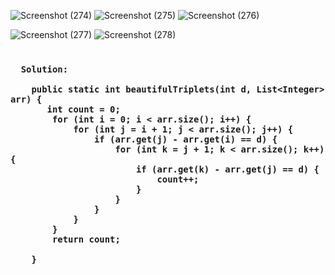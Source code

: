 ![Screenshot (274)](https://user-images.githubusercontent.com/38869235/221279052-10c87fb9-6fa6-4c23-8a43-7bf217ae501d.png)
![Screenshot (275)](https://user-images.githubusercontent.com/38869235/221279064-43bfbf06-7106-4e53-90b0-4244bcf58987.png)
![Screenshot (276)](https://user-images.githubusercontent.com/38869235/221279068-d74083bf-8014-44ff-94e6-9b7dede82e1c.png)

![Screenshot (277)](https://user-images.githubusercontent.com/38869235/221279345-ac03019d-f755-4e97-bbff-70c82f1e9b8a.png)
![Screenshot (278)](https://user-images.githubusercontent.com/38869235/221279357-4bf355f4-4be8-41f7-971c-f2240b7702c4.png)

<h3 align="Left">
  
```
  
  Solution:

    public static int beautifulTriplets(int d, List<Integer> arr) {
       int count = 0;
        for (int i = 0; i < arr.size(); i++) {
            for (int j = i + 1; j < arr.size(); j++) {
                if (arr.get(j) - arr.get(i) == d) {
                    for (int k = j + 1; k < arr.size(); k++) {
                        if (arr.get(k) - arr.get(j) == d) {
                            count++;
                        }
                    }
                }
            }
        }
        return count;

    }  
  
```
</h3>
